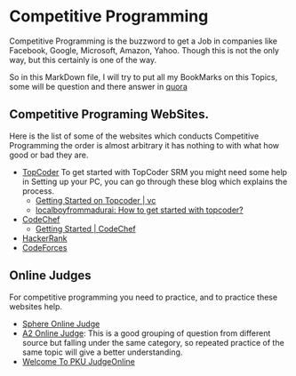 # Competitive Programming #

Competitive Programming is the buzzword to get a Job in companies like Facebook, Google, Microsoft, Amazon, Yahoo. Though this is not the only way, but this certainly is one of the way.

So in this MarkDown file, I will try to put all my BookMarks on this Topics, some will be question and there answer in [quora](http://www.quora.com)

## Competitive Programing WebSites. ##
Here is the list of some of the websites which conducts Competitive Programming the order is almost arbitrary it has nothing to with what how good or bad they are.

* [TopCoder](http://www.topcoder.com/)
To get started with TopCoder SRM you might need some help in Setting up your PC, you can go through these blog which explains the process. 
    -   [Getting Started on Topcoder | vc](http://thevc.wordpress.com/2008/02/27/getting-started-on-topcoder/)
    -   [localboyfrommadurai: How to get started with topcoder?](http://localboyfrommadurai.blogspot.in/2011/12/new-to-topcoder.html)
* [CodeChef](http://www.codechef.com/)
    - [Getting Started | CodeChef](http://www.codechef.com/getting-started)
* [HackerRank](https://www.hackerrank.com/)
* [CodeForces](http://codeforces.com/)

## Online Judges ##
For competitive programming you need to practice, and to practice these websites help.

* [Sphere Online Judge](http://www.spoj.com/problems/classical/sort=-6)
* [A2 Online Judge](http://ahmed-aly.com/Categories.jsp): This is a good grouping of question from different source but falling under the same category, so repeated practice of the same topic will give a better understanding.
* [Welcome To PKU JudgeOnline](http://poj.org/)

